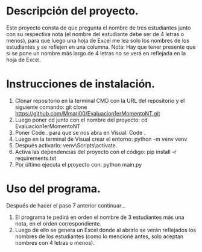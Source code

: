 # Descripción del proyecto.

Este proyecto consta de que pregunta el nombre de tres estudiantes junto con su respectiva nota (el nombre del estudiante debe ser de 4 letras o menos), para que luego una hoja de Excel me lea solo los nombres de los estudiantes y se reflejen en una columna.
Nota: Hay que tener presente que si se pone un nombre más largo de 4 letras no se verá en reflejada en la hoja de Excel.

# Instrucciones de instalación.
1. Clonar repositorio en la terminal CMD con la URL del repositorio y el siguiente comando: git clone https://github.com/Mmari00/Evaluacion1erMomentoNT.git
2. Luego poner cd junto con el nombre del proyecto: cd Evaluacion1erMomentoNT
3. Poner Code . para que se nos abra en Visual: Code . 
4. Luego en la terminal de Visual crear el entorno: python -m venv venv 
5. Después activarlo: venv\Scripts\activate.
6. Activa las dependencias del proyecto con el código: pip install -r requirements.txt
7. Por último ejecuta el proyecto con: python main.py

# Uso del programa.
Después de hacer el paso 7 anterior continuar...
1. El programa te pedirá en orden el nombre de 3 estudiantes más una nota, en el orden correspondiente.
2. Luego de ello se genera un Excel donde al abrirlo se verán reflejados los nombres de los estudiantes (como lo mencioné antes, solo aceptan nombres con 4 letras o menos).